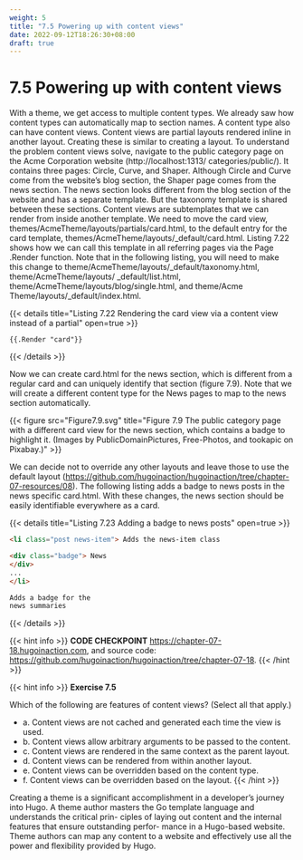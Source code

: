 ```yaml
---
weight: 5
title: "7.5 Powering up with content views"
date: 2022-09-12T18:26:30+08:00
draft: true
---
```


# 7.5 Powering up with content views

With a theme, we get access to multiple content types. We already saw how content types can automatically map to section names. A content type also can have content views. Content views are partial layouts rendered inline in another layout. Creating these is similar to creating a layout. To understand the problem content views solve, navigate to the public category page on the Acme Corporation website (http://localhost:1313/ categories/public/). It contains three pages: Circle, Curve, and Shaper. Although Circle and Curve come from the website’s blog section, the Shaper page comes from the news section. The news section looks different from the blog section of the website and has a separate template. But the taxonomy template is shared between these sections. Content views are subtemplates that we can render from inside another template. We need to move the card view, themes/AcmeTheme/layouts/partials/card.html, to the default entry for the card template, themes/AcmeTheme/layouts/_default/card.html. Listing 7.22 shows how we can call this template in all referring pages via the Page
.Render function. Note that in the following listing, you will need to make this change
to theme/AcmeTheme/layouts/_default/taxonomy.html, theme/AcmeTheme/layouts/
_default/list.html,  theme/AcmeTheme/layouts/blog/single.html,  and  theme/Acme Theme/layouts/_default/index.html.

{{< details title="Listing 7.22  Rendering the card view via a content view instead of a partial" open=true >}}
```
{{.Render "card"}}
```
{{< /details >}}

Now we can create card.html for the news section, which is different from a regular card and can uniquely identify that section (figure 7.9). Note that we will create a different content type for the News pages to map to the news section automatically.

{{< figure src="Figure7.9.svg" title="Figure 7.9 The public category page with a different card view for the news section, which contains a badge to highlight it. (Images by PublicDomainPictures, Free-Photos, and tookapic on Pixabay.)" >}}

We can decide not to override any other layouts and leave those to use the default layout (https://github.com/hugoinaction/hugoinaction/tree/chapter-07-resources/08).  The following listing adds a badge to news posts in the news specific card.html. With these changes, the news section should be easily identifiable everywhere as a card.

{{< details title="Listing 7.23  Adding a badge to news posts" open=true >}}
```html
<li class="post news-item">	Adds the news-item class

<div class="badge"> News
</div>
...
</li>

Adds a badge for the
news summaries
```
{{< /details >}}

{{< hint info >}}
**CODE CHECKPOINT**    https://chapter-07-18.hugoinaction.com, and source code: https://github.com/hugoinaction/hugoinaction/tree/chapter-07-18.
{{< /hint >}}

{{< hint info >}}
**Exercise 7.5**

Which of the following are features of content views? (Select all that apply.)
- a. Content views are not cached and generated each time the view is used.
- b. Content views allow arbitrary arguments to be passed to the content.
- c. Content views are rendered in the same context as the parent layout.
- d. Content views can be rendered from within another layout.
- e. Content views can be overridden based on the content type.
- f. Content views can be overridden based on the layout.
{{< /hint >}}

Creating a theme is a significant accomplishment in a developer’s journey into Hugo. A theme author masters the Go template language and understands the critical prin- ciples of laying out content and the internal features that ensure outstanding perfor- mance in a Hugo-based website. Theme authors can map any content to a website and effectively use all the power and flexibility provided by Hugo.
